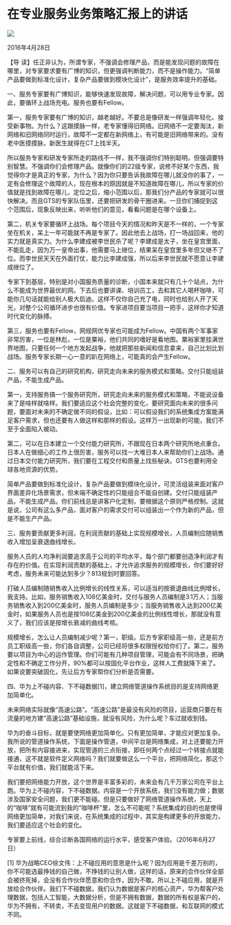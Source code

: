 # 在专业服务业务策略汇报上的讲话
<img class="pv" src="https://api.visitor.plantree.me/visitor-badge/pv?namespace=plantree.me&key=renzhengfei-speeches/在专业服务业务策略汇报上的讲话.md">


2016年4月28日



【导  读】任正非认为，所谓专家，不强调会修理产品，而是能发现问题的故障在哪里，对专家要求要有广博的知识，但更强调判断能力，而不是操作能力。“简单产品要做到标准化设计，复杂产品要做到模块化设计”，是服务效率提升的基础。



一、服务专家要有广博知识，能够快速发现故障，解决问题，可以用专业专家。因此，要循环上战场充电。服务也要有Fellow。

第一，服务专家要有广博的知识，越老越好。不要总是像研发一样强调年轻化、接受新事物。为什么？这跟摸脉一样，老专家懂得旧网络。旧网络不一定要淘汰，新网络和旧网络同时运行，故障不一定都在新网络上，有可能是旧网络带来的。没有老中医摸摸脉，新医生就得在CT上找半天。

所以服务专家和研发专家所走的路线不一样，我不强调你们特别聪明，但强调要特别智慧。不强调你们会修理产品。就像你们的22级专家，说修不好某个东西，我觉得你才是真正的专家，为什么？因为你只要告诉我故障在哪儿就没你的事了，一定有会修理这个故障的人，现在根本的原因就是不知道故障在哪儿，所以专家的价值就是找到故障在哪儿，定位之后，缩小范围以后，那我们分产品的专家就可以很快解决。而且GTS的专家队伍里，还要把研发的骨干圈进来。一旦你们捕捉到这个范围后，现象反映出来，听听他们的意见，看看问题是在哪个设备上。

第二，机关专家要循环上战场。每个项目今天的情况和昨天是不一样的，一个专家坐在机关，呆上一年可能就不再是专家了。因此他去上战场，打一场战回来，他的实力就是真实力。为什么李建成被李世民杀了呢？李建成是太子，坐在皇宫里面，不能乱走，因为万一皇帝出事，他需要马上继位，结果呆在皇宫里多年但又继不了位。而李世民天天在外面打仗，能力比李建成强，所以后来李世民就不愿意让李建成继位了。

专家下到基层，特别是对小国服务质量的诊断，小国本来就只有几十个站点，为什么不能成为世界最优的网。下去后也要讲课、培训员工，去和其它人喝杯咖啡，可能你几句话就能给别人极大启迪。这样不仅你自己充了电，同时也给别人开了天光，对整个公司循环进步也很有价值。专家进项目要当项目一把手，这样你才知道时代变化的脉搏。

第三，服务也要有Fellow，网规网优专家也可能成为Fellow。中国有两个军事家非常厉害，一位是林彪，一位是粟裕，他们共同的嗜好是看地图。粟裕家里挂满世界地图，只要任何一个地方发起战争，他就把那些新闻和信息拿来，自己比划比划战场。服务专家长期一心一意的趴在网络上，可能真的会产生Fellow。

二、服务可以有自己的研究机构，研究走向未来的服务模式和策略。交付只能组装产品，不能生成产品。

第一，支持服务搞一个服务研究所，研究走向未来的服务模式和策略，不能说设备来了是啥样就啥样。我们要适应这个社会完整的变化，要研究面向未来的很多问题，要面对未来的不确定做不同的假设，比如：可以假设我们的系统集成方案能满足客户需求，但也还要有人做这样和那样的假设。这样万一出现新的可能，我们不至于全面陷入被动。

第二，可以在日本建立一个交付能力研究所，不跟现在日本两个研究所地点重合。日本人在做细心的工作上很厉害，服务可以找一大堆日本人来帮助你们上战场。通过日本交付能力研究所，我们要在工程交付和质量上找些秘诀。GTS也要利用全球各地资源的优势。

简单产品要做到标准化设计，复杂产品要做到模块化设计，可灵活组装来面对客户界面差异化场景需求，但末端不确定性的只能组合不能自创建。交付只能组装产品，不能生成产品。你们前线总是讲客户化定制，要根据这个原则严格控制。这就是说，公司有这么多产品，面对客户的需求交付可以组装出一个作为新的产品，但是不能生产产品。

三、服务要贡献更多利润，在利润贡献的基础上实现规模增长，人员编制应随销售收入增加呈衰退曲线增长。

服务人员的人均净利润要追求高于公司的平均水平，每个部门都要创造净利润才有存在的价值。在实现利润贡献的基础上，才允许追求服务的规模增长，你们要好好考虑，服务未来可能达到多少？813规划时要回答。

打破人员编制随销售收入比例增长的线性关系，可以适当的按衰退曲线比例增长，我支持。比如，服务销售收入108亿美金时，交付与服务人员编制是3.1万人；当服务销售收入到200亿美金时，服务人员编制是多少；当服务销售收入达到200亿美金时，如果服务人员也是按108亿美金到200亿美金的比例线性增长，那就没有意义了，我们应该是按增长衰减的曲线考核。

规模增长，怎么让人员编制减少呢？第一，职级。后方专家职级高一些，还是前方员工职级高一些，你们各自调整，公司已经将很多权限授权给你们了。第二，服务要以项目为中心的运作管理。你们可能有几种项目管理，可能会有不同场景，把确定性和不确定工作分开，90%都可以按固化平台作业，这样人工费就降下来了。如果说要突破固化，先让后方专家帮你们分析是否需要。

四、华为上不碰内容、下不碰数据[1]，建立网络管道操作系统目的是支持网络更加简单化。

未来网络实际就像“高速公路”。“高速公路”是最没有风险的项目，运营商只要在有流量的地方建“高速公路”基础设施，就没有风险，为什么呢？车过就收到钱。

华为的奋斗目标，就是要使网络更加简单化。只有更加简单，才能应对更加复杂。我所说的管道操作系统，下面是操作管道，中间平台是网络集成，对上还要能力开放，把所有内容接进来，实现管道的三点衔接，即任何两个点经过一个转接点就能接通，这不就是软件定义网络吗？我们就要做这么一个平台，把网络简化，那这个平台就有价值，我们就能活下来。

我们要把网络能力开放，这个世界是丰富多彩的，未来会有几千万家公司在平台上跑。华为上不碰内容，下不碰数据。内容是一个开放系统，我们没有能力做；数据涉及国家安全问题，我们更不能碰。但是只要做好了网络管道操作系统，天上的“咖啡”就有可能流到我的“咖啡杯”里，怎么不可能呢？系统集成的目的也是使得网络更加简单，对我们来说，在系统集成的过程中，其实是构建更多的开放能力，我们要适应这个社会的变化。

专家要上前线，综合诊断各国网络的运行水平，感受客户体验。（2016年6月27日）


[1] 华为战略CEO徐文伟：上不碰应用的意思是什么呢？因为应用是千差万别的，你不可能选最挣钱的自己做，不挣钱的让别人做，这样的话，原来的合作伙伴全部会被挤死掉，会没有合作伙伴愿意和你合作，因为不敢。所以上不碰应用，就是开放给合作伙伴。我们下不碰数据，我们认为数据是客户的核心资产，华为帮客户处理数据，包括人工智能，大数据分析，但是不拥有数据，数据的所有权是客户的，华为不拥有，不转卖，不去变现用户的数据。这就是下不碰数据，和互联网的模式不同。
